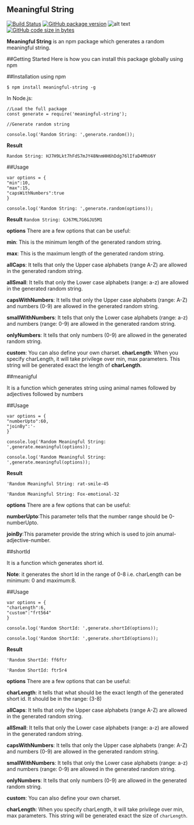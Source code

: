 ## Meaningful String

[![Build Status](https://travis-ci.org/mrmalhotra/meaningful-string.svg?branch=master)](https://travis-ci.org/mrmalhotra/meaningful-string)
[![GitHub package version](https://img.shields.io/github/package-json/v/mrmalhotra/meaningful-string.svg)]()
![alt text](https://img.shields.io/badge/Built%20With-LOVE-red.svg)
[![GitHub code size in bytes](https://img.shields.io/github/languages/code-size/mrmalhotra/meaningful-string.svg)]()

**Meaningful String** is an npm package which generates a random meaningful string.

##Getting Started
Here is how you can install this package globally using npm

##Installation
using npm
```
$ npm install meaningful-string -g
```

In Node.js:

```
//Load the full package
const generate = require('meaningful-string');

//Generate random string

console.log('Random String: ',generate.random());
```

**Result**

``Random String: HJ7H9Lkt7hFdS7mJY48NnmHH6hDdg76lIfaD4MhU6Y``

##Usage
```
var options = {
"min":10,
"max":15,
"capsWithNumbers":true
}
 
console.log('Random String: ',generate.random(options));
```

**Result**
``Random String: GJ67ML7G6GJU5M1``

**options**
There are a few options that can be useful:

**min**: This is the minimum length of the generated random string.

**max**: This is the maximum length of the generated random string.

**allCaps**: It tells that only the Upper case alphabets (range A-Z) are allowed in the generated random string.

**allSmall**: It tells that only the Lower case alphabets (range: a-z) are allowed in the generated random string.

**capsWithNumbers**: It tells that only the Upper case alphabets (range: A-Z) and numbers (0-9) are allowed in the generated random string.

**smallWithNumbers**: It tells that only the Lower case alphabets (range: a-z) and numbers (range: 0-9) are allowed in the generated random string.

**onlyNumbers**: It tells that only numbers (0-9) are allowed in the generated random string.

**custom**: You can also define your own charset.
**charLength**: When you specify charLength, it will take privilege over min, max parameters. This string will be generated exact the length of **charLength**.

##meanigful

It is a function which generates string using animal names followed by adjectives followed by numbers


##Usage
```
var options = {
"numberUpto":60,
"joinBy":'-
}

console.log('Random Meaningful String: ',generate.meaningful(options));

console.log('Random Meaningful String: ',generate.meaningful(options));
```

**Result**

``'Random Meaningful String: rat-smile-45``

``'Random Meaningful String: Fox-emotional-32``


**options**
There are a few options that can be useful:

**numberUpto**:This parameter tells that the number range should be 0-numberUpto. 

**joinBy**:This parameter provide the string which is used to join anumal-adjective-number.


##shortId

It is a function which generates short id.

**Note**: it generates the short Id in the range of 0-8 i.e. charLength can be minimum: 0 and maximum:8.


##Usage
```
var options = {
"charLength":6,
"custom":"frt564"
}

console.log('Random ShortId: ',generate.shortId(options));

console.log('Random ShortId: ',generate.shortId(options));
```

**Result**

``'Random ShortId: ff6ftr``

``'Random ShortId: ftr5r4``

**options**
There are a few options that can be useful:

**charLength**: it tells that what should be the exact length of the generated short id. It should be in the range: (3-8)

**allCaps**: It tells that only the Upper case alphabets (range A-Z) are allowed in the generated random string.

**allSmall**: It tells that only the Lower case alphabets (range: a-z) are allowed in the generated random string.

**capsWithNumbers**: It tells that only the Upper case alphabets (range: A-Z) and numbers (0-9) are allowed in the generated random string.

**smallWithNumbers**: It tells that only the Lower case alphabets (range: a-z) and numbers (range: 0-9) are allowed in the generated random string.

**onlyNumbers**: It tells that only numbers (0-9) are allowed in the generated random string.

**custom**: You can also define your own charset.

**charLength**: When you specify charLength, it will take privilege over min, max parameters. This string will be generated exact the size of `charLength`.
